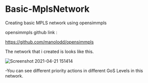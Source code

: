 # Basic-MplsNetwork

Creating basic MPLS network using opensimmpls

opensimmpls github link :

https://github.com/manolodd/opensimmpls

The network that i created is looks like this.



![Screenshot 2021-04-21 151414](https://user-images.githubusercontent.com/13854886/115552071-8a1e8100-a2b4-11eb-9f65-734d7b3e649c.png)


-You can see different priority actions in different GoS Levels in this network.

